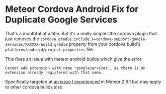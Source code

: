 # Meteor Cordova Android Fix for Duplicate Google Services

That's a mouthful of a title. But it's a really simple little cordova plugin that 
just removes the ```cordova.gradle.include.X=cordova-support-google-services/XXXXXX-build.gradle``` property from your cordova build's ```platforms/android/project.properties```
file.

This fixes an issue with meteor android builds which give the error:

```
Cannot add extension with name 'googleServices', as there is an extension already registered with that name.
```
Specifically targeted at [an issue I experienced][1] in Meteor 2.6.1 but may apply to other cordova builds also.

[1]:https://forums.meteor.com/t/mobile-app-generation-cordova-issues-with-2-5-1-solved/57199/2
